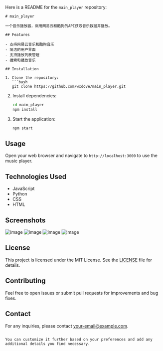 
Here is a README for the `main_player` repository:

```
# main_player

一个音乐播放器，调用网易云和酷狗的API获取音乐数据并播放。

## Features

- 支持网易云音乐和酷狗音乐
- 简洁的用户界面
- 支持播放列表管理
- 搜索和播放音乐

## Installation

1. Clone the repository:
   ```bash
   git clone https://github.com/wxdove/main_player.git
   ```

2. Install dependencies:
   ```bash
   cd main_player
   npm install
   ```

3. Start the application:
   ```bash
   npm start
   ```

## Usage

Open your web browser and navigate to `http://localhost:3000` to use the music player.

## Technologies Used

- JavaScript
- Python
- CSS
- HTML

## Screenshots

![image](https://github.com/user-attachments/assets/dffd66bc-7a57-4c33-a66d-16ead14aa245)
![image](https://github.com/user-attachments/assets/cd8da700-b669-48f1-87eb-38d2c5e3a504)
![image](https://github.com/user-attachments/assets/2b82277f-fadb-470f-9ebf-ec0866e0d95b)
![image](https://github.com/user-attachments/assets/33aba038-3164-4cd4-aaa4-5a381af5c5dd)

## License

This project is licensed under the MIT License. See the [LICENSE](LICENSE) file for details.

## Contributing

Feel free to open issues or submit pull requests for improvements and bug fixes.

## Contact

For any inquiries, please contact [your-email@example.com](mailto:your-email@example.com).
```

You can customize it further based on your preferences and add any additional details you find necessary.
